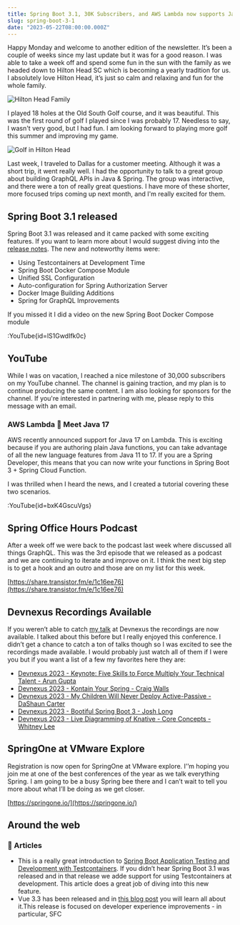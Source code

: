 ```yaml
---
title: Spring Boot 3.1, 30K Subscribers, and AWS Lambda now supports Java 17!
slug: spring-boot-3-1
date: "2023-05-22T08:00:00.000Z"
---
```


Happy Monday and welcome to another edition of the newsletter. It’s been a couple of weeks since my last update but it was for a good reason. I was able to take a week off and spend some fun in the sun with the family as we headed down to Hilton Head SC which is becoming a yearly tradition for us. I absolutely love Hilton Head, it’s just so calm and relaxing and fun for the whole family.

![Hilton Head Family](/images/newsletter/2023/05/22/hilton-head-family.jpeg)

I played 18 holes at the Old South Golf course, and it was beautiful. This was the first round of golf I played since I was probably 17. Needless to say, I wasn't very good, but I had fun. I am looking forward to playing more golf this summer and improving my game.

![Golf in Hilton Head](/images/newsletter/2023/05/22/hilton-head-golf.jpeg)

Last week, I traveled to Dallas for a customer meeting. Although it was a short trip, it went really well. I had the opportunity to talk to a great group about building GraphQL APIs in Java & Spring. The group was interactive, and there were a ton of really great questions. I have more of these shorter, more focused trips coming up next month, and I'm really excited for them.

## Spring Boot 3.1 released

Spring Boot 3.1 was released and it came packed with some exciting features. If you want to learn more about I would suggest diving into the [release notes](https://github.com/spring-projects/spring-boot/wiki/Spring-Boot-3.1-Release-Notes). The new and noteworthy items were:

- Using Testcontainers at Development Time
- Spring Boot Docker Compose Module
- Unified SSL Configuration
- Auto-configuration for Spring Authorization Server
- Docker Image Building Additions
- Spring for GraphQL Improvements

If you missed it I did a video on the new Spring Boot Docker Compose module

:YouTube{id=lS1GwdIfk0c}

## YouTube

While I was on vacation, I reached a nice milestone of 30,000 subscribers on my YouTube channel. The channel is gaining traction, and my plan is to continue producing the same content. I am also looking for sponsors for the channel. If you're interested in partnering with me, please reply to this message with an email.

### AWS Lambda 🤝 Meet Java 17

AWS recently announced support for Java 17 on Lambda. This is exciting because if you are authoring plain Java functions, you can take advantage of all the new language features from Java 11 to 17. If you are a Spring Developer, this means that you can now write your functions in Spring Boot 3 + Spring Cloud Function.

I was thrilled when I heard the news, and I created a tutorial covering these two scenarios.

:YouTube{id=bxK4GscuVgs}

## Spring Office Hours Podcast

After a week off we were back to the podcast last week where discussed all things GraphQL. This was the 3rd episode that we released as a podcast and we are continuing to iterate and improve on it. I think the next big step is to get a hook and an outro and those are on my list for this week.

[https://share.transistor.fm/e/1c16ee76](https://share.transistor.fm/e/1c16ee76)

## Devnexus Recordings Available

If you weren’t able to catch [my talk](https://www.youtube.com/watch?v=_jTBKo1qxoA&t=274s) at Devnexus the recordings are now available. I talked about this before but I really enjoyed this conference. I didn’t get a chance to catch a ton of talks though so I was excited to see the recordings made available. I would probably just watch all of them if I were you but if you want a list of a few my favorites here they are:

- [Devnexus 2023 - Keynote: Five Skills to Force Multiply Your Technical Talent - Arun Gupta](https://www.youtube.com/watch?v=0GXmTfNoSlY)
- [Devnexus 2023 - Kontain Your Spring - Craig Walls](https://www.youtube.com/watch?v=EZBHAwuQl_U)
- [Devnexus 2023 - My Children Will Never Deploy Active-Passive - DaShaun Carter](https://www.youtube.com/watch?v=h7RhUVRxqYY)
- [Devnexus 2023 - Bootiful Spring Boot 3 - Josh Long](https://www.youtube.com/watch?v=98cwiZOhoOM)
- [Devnexus 2023 - Live Diagramming of Knative - Core Concepts - Whitney Lee](https://www.youtube.com/watch?v=zoAG1oatOS0)

## SpringOne at VMware Explore

Registration is now open for SpringOne at VMware explore. I’’m hoping you join me at one of the best conferences of the year as we talk everything Spring. I am going to be a busy Spring bee there and I can’t wait to tell you more about what I’ll be doing as we get closer.

[https://springone.io/](https://springone.io/)

## Around the web

### 📝 Articles

- This is a really great introduction to [Spring Boot Application Testing and Development with Testcontainers](https://www.atomicjar.com/2023/05/spring-boot-3-1-0-testcontainers-for-testing-and-local-development/). If you didn’t hear Spring Boot 3.1 was released and in that release we adde support for using Testcontainers at development. This article does a great job of diving into this new feature.
- Vue 3.3 has been released and in [this blog post](https://blog.vuejs.org/posts/vue-3-3) you will learn all about it.This release is focused on developer experience improvements - in particular, SFC **<script setup>** usage with TypeScript.

### 🎬 Videos

- I really enjoyed [this video by Colin and Samir](https://www.youtube.com/watch?v=jnNQEiPs5r0) where they interviewed the Deep fake Tom Cruise. I thought it was really great insight into who Miles Fisher is and I honestly can’t remember walking away from an interview pulling for a person more than I have here with Miles. He is funny, creative, super talented and I can’t wait to see what he does next.

### 🐦 Tweet

I’m getting really excited for KCDC next month! If you haven’t registered yet you can do so using the code **FriendOfDanVega** for an extra 10% off. I hope to see you there!

[https://twitter.com/therealdanvega/status/1659182193762082817](https://twitter.com/therealdanvega/status/1659182193762082817)

## Until Next Week

I hope you enjoyed this newsletter installment, and I will talk to you in the next one. If you have any links you would like me to include please [contact me](http://twitter.com/therealdanvega) and I might add them to a future newsletter. I hope you have a great week and as always friends...

Happy Coding<br/>
Dan Vega<br/>
danvega@gmail.com<br/>
[https://www.danvega.dev](https://www.danvega.dev)

